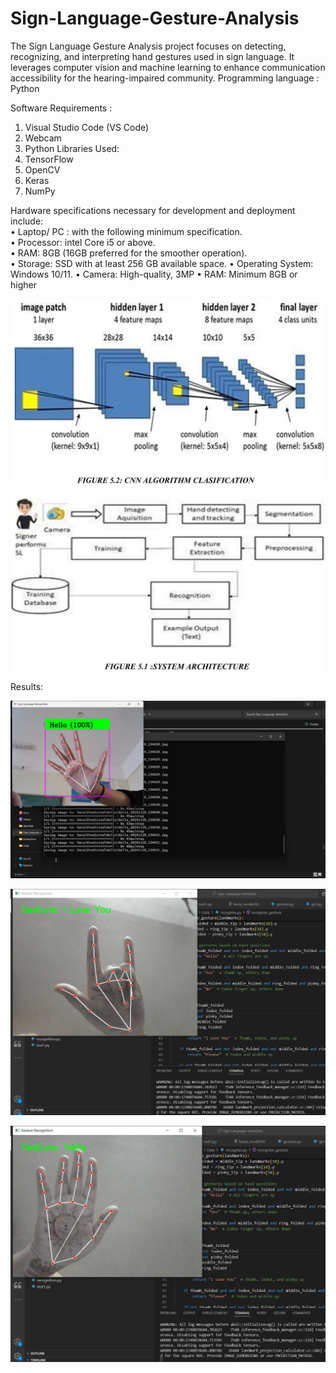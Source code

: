 # Sign-Language-Gesture-Analysis
The Sign Language Gesture Analysis project focuses on detecting, recognizing, and interpreting hand gestures used in sign language. It leverages computer vision and machine learning to enhance communication accessibility for the hearing-impaired community.
Programming language : Python

Software Requirements :  
1. Visual Studio Code (VS Code)
2. Webcam
3. Python
Libraries Used:  
1. TensorFlow
2. OpenCV
3. Keras
4. NumPy

Hardware specifications necessary for development and deployment include:   
• Laptop/ PC : with the following minimum specification.  
• Processor: intel Core i5 or above.  
• RAM: 8GB (16GB preferred for the smoother operation).  
• Storage: SSD with at least 256 GB available space. • Operating System: Windows 10/11.
 • Camera: High-quality, 3MP
 • RAM: Minimum 8GB or higher


![image alt](https://github.com/tkavana13/Sign-Language-Gesture-Analysis/blob/main/Screenshot%20(89).png?raw=true)


![image alt](https://github.com/tkavana13/Sign-Language-Gesture-Analysis/blob/main/Screenshot%20(90).png?raw=true)



Results:

![image alt](https://github.com/tkavana13/Sign-Language-Gesture-Analysis/blob/main/Collected/Hello.jpg?raw=true)


![image alt](https://github.com/tkavana13/Sign-Language-Gesture-Analysis/blob/main/Screenshot%20(92).png?raw=true)


![image alt](https://github.com/tkavana13/Sign-Language-Gesture-Analysis/blob/main/Screenshot%20(94).png?raw=true)
